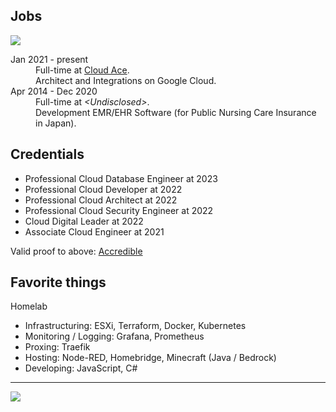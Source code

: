<!--

[![](https://github-readme-stats.vercel.app/api?username=entertvl&count_private=true&show_icons=true&theme=tokyonight&hide_border=true)](https://github.com/anuraghazra/github-readme-stats)

---

-->

## Jobs

![](https://img.shields.io/badge/new%20job-not%20looking-inactive?style=flat)

<dl>
  <dt>Jan 2021 - present</dt>
  <dd>Full-time at <a href="https://www.cloud-ace.com">Cloud Ace</a>.<br>Architect and Integrations on Google Cloud.</dd>
  <dt>Apr 2014 - Dec 2020</dt>
  <dd>Full-time at <i>&lt;Undisclosed&gt;</i>.<br>Development EMR/EHR Software (for Public Nursing Care Insurance in Japan).</dd>
</dl>

## Credentials

- Professional Cloud Database Engineer at 2023
- Professional Cloud Developer at 2022
- Professional Cloud Architect at 2022
- Professional Cloud Security Engineer at 2022
- Cloud Digital Leader at 2022
- Associate Cloud Engineer at 2021


Valid proof to above: [Accredible](https://www.credential.net/profile/tomoyataniguchi140965)

## Favorite things

Homelab
- Infrastructuring: ESXi, Terraform, Docker, Kubernetes
- Monitoring / Logging: Grafana, Prometheus
- Proxing: Traefik
- Hosting: Node-RED, Homebridge, Minecraft (Java / Bedrock)
- Developing: JavaScript, C#

<!--
**entertvl/entertvl** is a ✨ _special_ ✨ repository because its `README.md` (this file) appears on your GitHub profile.

Here are some ideas to get you started:

- 🔭 I’m currently working on ...
- 🌱 I’m currently learning ...
- 👯 I’m looking to collaborate on ...
- 🤔 I’m looking for help with ...
- 💬 Ask me about ...
- 📫 How to reach me: ...
- 😄 Pronouns: ...
- ⚡ Fun fact: ...
-->

---

![](https://komarev.com/ghpvc/?username=entertvl)
